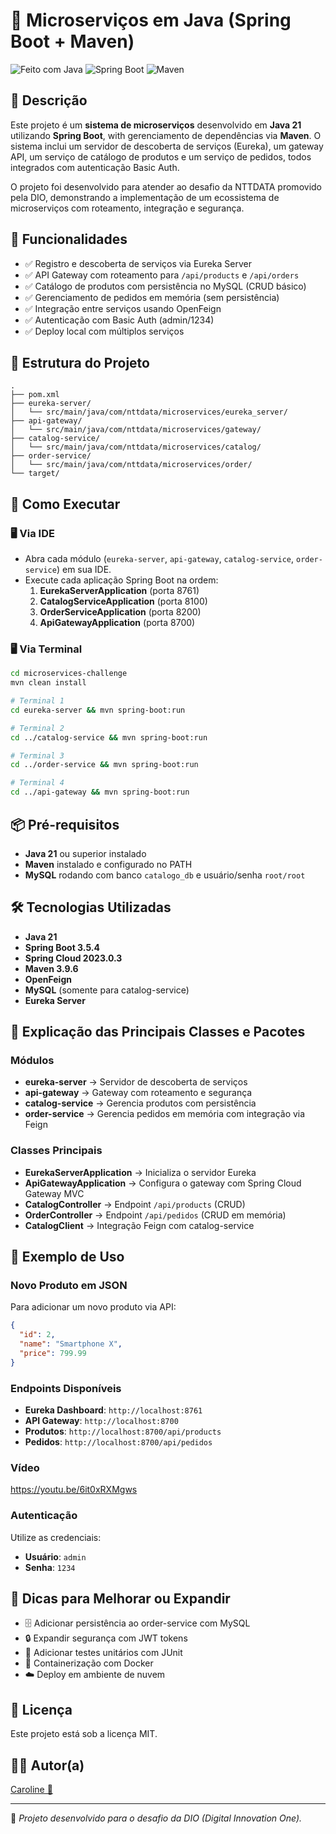 # 🧩 Microserviços em Java (Spring Boot + Maven)

![Feito com Java](https://img.shields.io/badge/Feito%20com-Java-orange?style=for-the-badge&logo=java)
![Spring Boot](https://img.shields.io/badge/Spring%20Boot-Microservi%C3%A7os-green?style=for-the-badge)
![Maven](https://img.shields.io/badge/Maven-Build%20Tool-important?style=for-the-badge&logo=apachemaven)


## 📖 Descrição

Este projeto é um **sistema de microserviços** desenvolvido em **Java 21** utilizando **Spring Boot**, with gerenciamento de dependências via **Maven**. O sistema inclui um servidor de descoberta de serviços (Eureka), um gateway API, um serviço de catálogo de produtos e um serviço de pedidos, todos integrados com autenticação Basic Auth.

O projeto foi desenvolvido para atender ao desafio da NTTDATA promovido pela DIO, demonstrando a implementação de um ecossistema de microserviços com roteamento, integração e segurança.

## 🎯 Funcionalidades

- ✅ Registro e descoberta de serviços via Eureka Server
- ✅ API Gateway com roteamento para `/api/products` e `/api/orders`
- ✅ Catálogo de produtos com persistência no MySQL (CRUD básico)
- ✅ Gerenciamento de pedidos em memória (sem persistência)
- ✅ Integração entre serviços usando OpenFeign
- ✅ Autenticação com Basic Auth (admin/1234)
- ✅ Deploy local com múltiplos serviços

## 📂 Estrutura do Projeto

```
.
├── pom.xml
├── eureka-server/
│   └── src/main/java/com/nttdata/microservices/eureka_server/
├── api-gateway/
│   └── src/main/java/com/nttdata/microservices/gateway/
├── catalog-service/
│   └── src/main/java/com/nttdata/microservices/catalog/
├── order-service/
│   └── src/main/java/com/nttdata/microservices/order/
└── target/
```

## 🚀 Como Executar

### 🖥️ Via IDE

- Abra cada módulo (`eureka-server`, `api-gateway`, `catalog-service`, `order-service`) em sua IDE.
- Execute cada aplicação Spring Boot na ordem:
  1. **EurekaServerApplication** (porta 8761)
  2. **CatalogServiceApplication** (porta 8100)
  3. **OrderServiceApplication** (porta 8200)
  4. **ApiGatewayApplication** (porta 8700)

### 🖥️ Via Terminal

```bash
cd microservices-challenge
mvn clean install

# Terminal 1
cd eureka-server && mvn spring-boot:run

# Terminal 2
cd ../catalog-service && mvn spring-boot:run

# Terminal 3
cd ../order-service && mvn spring-boot:run

# Terminal 4
cd ../api-gateway && mvn spring-boot:run
```

## 📦 Pré-requisitos

- **Java 21** ou superior instalado
- **Maven** instalado e configurado no PATH
- **MySQL** rodando com banco `catalogo_db` e usuário/senha `root/root`

## 🛠️ Tecnologias Utilizadas

- **Java 21**
- **Spring Boot 3.5.4**
- **Spring Cloud 2023.0.3**
- **Maven 3.9.6**
- **OpenFeign**
- **MySQL** (somente para catalog-service)
- **Eureka Server**

## 📖 Explicação das Principais Classes e Pacotes

### **Módulos**

- **eureka-server** → Servidor de descoberta de serviços
- **api-gateway** → Gateway com roteamento e segurança
- **catalog-service** → Gerencia produtos com persistência
- **order-service** → Gerencia pedidos em memória com integração via Feign

### **Classes Principais**

- **EurekaServerApplication** → Inicializa o servidor Eureka
- **ApiGatewayApplication** → Configura o gateway com Spring Cloud Gateway MVC
- **CatalogController** → Endpoint `/api/products` (CRUD)
- **OrderController** → Endpoint `/api/pedidos` (CRUD em memória)
- **CatalogClient** → Integração Feign com catalog-service

## 🧪 Exemplo de Uso

### Novo Produto em JSON

Para adicionar um novo produto via API:

```json
{
  "id": 2,
  "name": "Smartphone X",
  "price": 799.99
}
```

### Endpoints Disponíveis

- **Eureka Dashboard**: `http://localhost:8761`
- **API Gateway**: `http://localhost:8700`
- **Produtos**: `http://localhost:8700/api/products`
- **Pedidos**: `http://localhost:8700/api/pedidos`

### Vídeo
https://youtu.be/6it0xRXMgws

### Autenticação
Utilize as credenciais:
- **Usuário**: `admin`
- **Senha**: `1234`

## 📌 Dicas para Melhorar ou Expandir

- 🗄️ Adicionar persistência ao order-service com MySQL
- 🔒 Expandir segurança com JWT tokens
- 🧪 Adicionar testes unitários com JUnit
- 🐳 Containerização com Docker
- ☁️ Deploy em ambiente de nuvem

## 📄 Licença

Este projeto está sob a licença MIT.

## 👩‍💻 Autor(a)

<a href="https://github.com/Caroline-Teixeira">Caroline 💙</a>

---

📌 *Projeto desenvolvido para o desafio da DIO (Digital Innovation One).*
